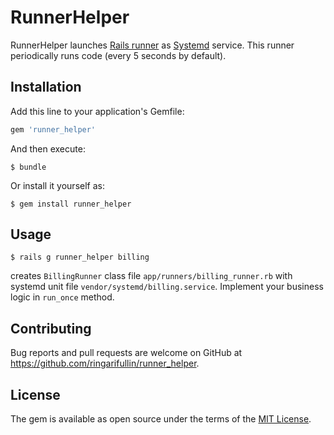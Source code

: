 # RunnerHelper

RunnerHelper launches [Rails runner](http://guides.rubyonrails.org/command_line.html#rails-runner) as [Systemd](https://www.freedesktop.org/wiki/Software/systemd/) service. This runner periodically runs code (every 5 seconds by default).

## Installation

Add this line to your application's Gemfile:

```ruby
gem 'runner_helper'
```

And then execute:

    $ bundle

Or install it yourself as:

    $ gem install runner_helper

## Usage

    $ rails g runner_helper billing

creates `BillingRunner` class file `app/runners/billing_runner.rb` with systemd unit file `vendor/systemd/billing.service`. Implement your business logic in `run_once` method.

## Contributing

Bug reports and pull requests are welcome on GitHub at https://github.com/ringarifullin/runner_helper.


## License

The gem is available as open source under the terms of the [MIT License](http://opensource.org/licenses/MIT).
